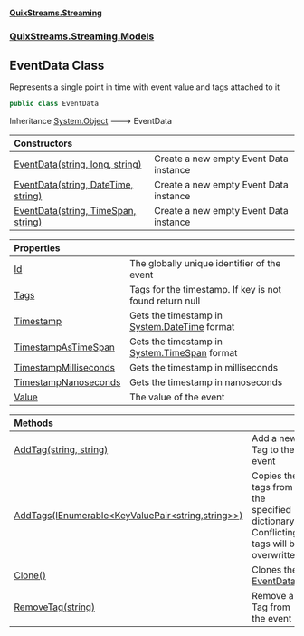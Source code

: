 #### [QuixStreams.Streaming](index.md 'index')
### [QuixStreams.Streaming.Models](QuixStreams.Streaming.Models.md 'QuixStreams.Streaming.Models')

## EventData Class

Represents a single point in time with event value and tags attached to it

```csharp
public class EventData
```

Inheritance [System.Object](https://docs.microsoft.com/en-us/dotnet/api/System.Object 'System.Object') &#129106; EventData

| Constructors | |
| :--- | :--- |
| [EventData(string, long, string)](EventData.EventData(string,long,string).md 'QuixStreams.Streaming.Models.EventData.EventData(string, long, string)') | Create a new empty Event Data instance |
| [EventData(string, DateTime, string)](EventData.EventData(string,DateTime,string).md 'QuixStreams.Streaming.Models.EventData.EventData(string, System.DateTime, string)') | Create a new empty Event Data instance |
| [EventData(string, TimeSpan, string)](EventData.EventData(string,TimeSpan,string).md 'QuixStreams.Streaming.Models.EventData.EventData(string, System.TimeSpan, string)') | Create a new empty Event Data instance |

| Properties | |
| :--- | :--- |
| [Id](EventData.Id.md 'QuixStreams.Streaming.Models.EventData.Id') | The globally unique identifier of the event |
| [Tags](EventData.Tags.md 'QuixStreams.Streaming.Models.EventData.Tags') | Tags for the timestamp. If key is not found return null |
| [Timestamp](EventData.Timestamp.md 'QuixStreams.Streaming.Models.EventData.Timestamp') | Gets the timestamp in [System.DateTime](https://docs.microsoft.com/en-us/dotnet/api/System.DateTime 'System.DateTime') format |
| [TimestampAsTimeSpan](EventData.TimestampAsTimeSpan.md 'QuixStreams.Streaming.Models.EventData.TimestampAsTimeSpan') | Gets the timestamp in [System.TimeSpan](https://docs.microsoft.com/en-us/dotnet/api/System.TimeSpan 'System.TimeSpan') format |
| [TimestampMilliseconds](EventData.TimestampMilliseconds.md 'QuixStreams.Streaming.Models.EventData.TimestampMilliseconds') | Gets the timestamp in milliseconds |
| [TimestampNanoseconds](EventData.TimestampNanoseconds.md 'QuixStreams.Streaming.Models.EventData.TimestampNanoseconds') | Gets the timestamp in nanoseconds |
| [Value](EventData.Value.md 'QuixStreams.Streaming.Models.EventData.Value') | The value of the event |

| Methods | |
| :--- | :--- |
| [AddTag(string, string)](EventData.AddTag(string,string).md 'QuixStreams.Streaming.Models.EventData.AddTag(string, string)') | Add a new Tag to the event |
| [AddTags(IEnumerable&lt;KeyValuePair&lt;string,string&gt;&gt;)](EventData.AddTags(IEnumerable_KeyValuePair_string,string__).md 'QuixStreams.Streaming.Models.EventData.AddTags(System.Collections.Generic.IEnumerable<System.Collections.Generic.KeyValuePair<string,string>>)') | Copies the tags from the specified dictionary.<br/>Conflicting tags will be overwritten |
| [Clone()](EventData.Clone().md 'QuixStreams.Streaming.Models.EventData.Clone()') | Clones the [EventData](EventData.md 'QuixStreams.Streaming.Models.EventData') |
| [RemoveTag(string)](EventData.RemoveTag(string).md 'QuixStreams.Streaming.Models.EventData.RemoveTag(string)') | Remove a Tag from the event |
